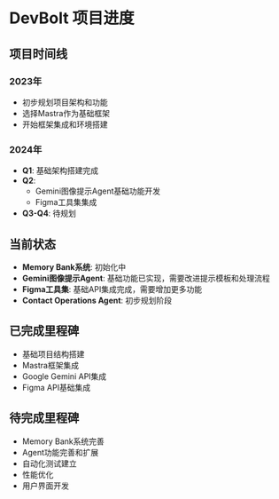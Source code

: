 # DevBolt 项目进度

## 项目时间线

### 2023年
- 初步规划项目架构和功能
- 选择Mastra作为基础框架
- 开始框架集成和环境搭建

### 2024年
- **Q1**: 基础架构搭建完成
- **Q2**: 
  - Gemini图像提示Agent基础功能开发
  - Figma工具集集成
- **Q3-Q4**: 待规划

## 当前状态
- **Memory Bank系统**: 初始化中
- **Gemini图像提示Agent**: 基础功能已实现，需要改进提示模板和处理流程
- **Figma工具集**: 基础API集成完成，需要增加更多功能
- **Contact Operations Agent**: 初步规划阶段

## 已完成里程碑
- 基础项目结构搭建
- Mastra框架集成
- Google Gemini API集成
- Figma API基础集成

## 待完成里程碑
- Memory Bank系统完善
- Agent功能完善和扩展
- 自动化测试建立
- 性能优化
- 用户界面开发
